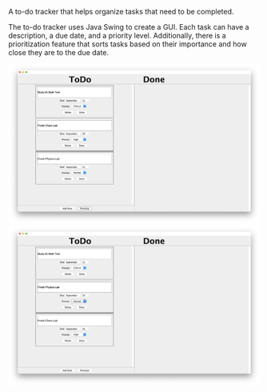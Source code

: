 A to-do tracker that helps organize tasks that need to be completed.

The to-do tracker uses Java Swing to create a GUI. Each task can have a description, a due date, and a priority level. Additionally, there is a prioritization feature that sorts tasks based on their importance and how close they are to the due date.

![unsorted](./images/unsorted.png)
![sorted](./images/sorted.png)
